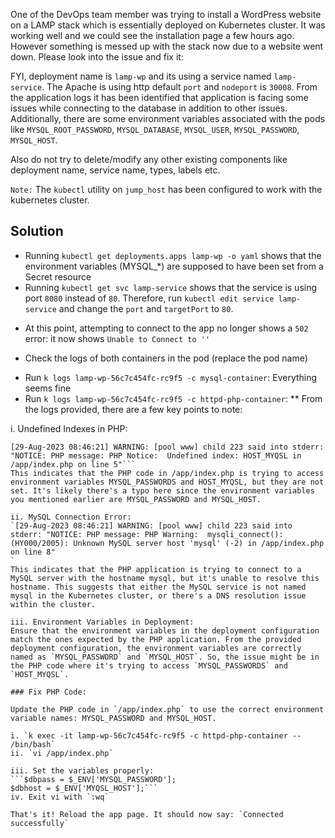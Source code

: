 One of the DevOps team member was trying to install a WordPress website on a LAMP stack which is essentially deployed on Kubernetes cluster. It was working well and we could see the installation page a few hours ago. However something is messed up with the stack now due to a website went down. Please look into the issue and fix it:



FYI, deployment name is `lamp-wp` and its using a service named `lamp-service`. The Apache is using http default `port` and `nodeport` is `30008`. From the application logs it has been identified that application is facing some issues while connecting to the database in addition to other issues. Additionally, there are some environment variables associated with the pods like `MYSQL_ROOT_PASSWORD`, `MYSQL_DATABASE`, `MYSQL_USER`, `MYSQL_PASSWORD`, `MYSQL_HOST`.


Also do not try to delete/modify any other existing components like deployment name, service name, types, labels etc.


`Note:` The `kubectl` utility on `jump_host` has been configured to work with the kubernetes cluster.

## Solution
* Running `kubectl get deployments.apps lamp-wp -o yaml` shows that the environment variables (MYSQL_*) are supposed to have been set from a Secret resource
* Running `kubectl get svc lamp-service` shows that the service is using port `8080` instead of `80`. Therefore, run `kubectl edit service lamp-service` and change the `port` and `targetPort` to `80`.
- At this point, attempting to connect to the app no longer shows a `502` error: it now shows `Unable to Connect to ''`
* Check the logs of both containers in the pod (replace the pod name)
- Run `k logs lamp-wp-56c7c454fc-rc9f5 -c mysql-container`: Everything seems fine
- Run `k logs lamp-wp-56c7c454fc-rc9f5 -c httpd-php-container`: 
** From the logs provided, there are a few key points to note:

i. Undefined Indexes in PHP:
```[29-Aug-2023 08:46:21] WARNING: [pool www] child 223 said into stderr: "NOTICE: PHP message: PHP Notice:  Undefined index: MYSQL_PASSWORDS in /app/index.php on line 4"
[29-Aug-2023 08:46:21] WARNING: [pool www] child 223 said into stderr: "NOTICE: PHP message: PHP Notice:  Undefined index: HOST_MYQSL in /app/index.php on line 5"```
This indicates that the PHP code in /app/index.php is trying to access environment variables MYSQL_PASSWORDS and HOST_MYQSL, but they are not set. It's likely there's a typo here since the environment variables you mentioned earlier are MYSQL_PASSWORD and MYSQL_HOST.

ii. MySQL Connection Error:
`[29-Aug-2023 08:46:21] WARNING: [pool www] child 223 said into stderr: "NOTICE: PHP message: PHP Warning:  mysqli_connect(): (HY000/2005): Unknown MySQL server host 'mysql' (-2) in /app/index.php on line 8"
`
This indicates that the PHP application is trying to connect to a MySQL server with the hostname mysql, but it's unable to resolve this hostname. This suggests that either the MySQL service is not named mysql in the Kubernetes cluster, or there's a DNS resolution issue within the cluster.

iii. Environment Variables in Deployment:
Ensure that the environment variables in the deployment configuration match the ones expected by the PHP application. From the provided deployment configuration, the environment variables are correctly named as `MYSQL_PASSWORD` and `MYSQL_HOST`. So, the issue might be in the PHP code where it's trying to access `MYSQL_PASSWORDS` and `HOST_MYQSL`.

### Fix PHP Code:

Update the PHP code in `/app/index.php` to use the correct environment variable names: MYSQL_PASSWORD and MYSQL_HOST.

i. `k exec -it lamp-wp-56c7c454fc-rc9f5 -c httpd-php-container -- /bin/bash`
ii. `vi /app/index.php`

iii. Set the variables properly:
```$dbpass = $_ENV['MYSQL_PASSWORD'];
$dbhost = $_ENV['MYQSL_HOST'];```
iv. Exit vi with `:wq`

That's it! Reload the app page. It should now say: `Connected successfully`